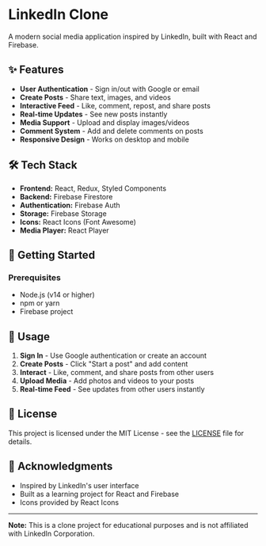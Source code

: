 # LinkedIn Clone

A modern social media application inspired by LinkedIn, built with React and Firebase.

## ✨ Features

- **User Authentication** - Sign in/out with Google or email
- **Create Posts** - Share text, images, and videos
- **Interactive Feed** - Like, comment, repost, and share posts
- **Real-time Updates** - See new posts instantly
- **Media Support** - Upload and display images/videos
- **Comment System** - Add and delete comments on posts
- **Responsive Design** - Works on desktop and mobile

## 🛠️ Tech Stack

- **Frontend:** React, Redux, Styled Components
- **Backend:** Firebase Firestore
- **Authentication:** Firebase Auth
- **Storage:** Firebase Storage
- **Icons:** React Icons (Font Awesome)
- **Media Player:** React Player

## 🚀 Getting Started

### Prerequisites
- Node.js (v14 or higher)
- npm or yarn
- Firebase project


## 📱 Usage

1. **Sign In** - Use Google authentication or create an account
2. **Create Posts** - Click "Start a post" and add content
3. **Interact** - Like, comment, and share posts from other users
4. **Upload Media** - Add photos and videos to your posts
5. **Real-time Feed** - See updates from other users instantly


## 📄 License

This project is licensed under the MIT License - see the [LICENSE](LICENSE) file for details.

## 🙏 Acknowledgments

- Inspired by LinkedIn's user interface
- Built as a learning project for React and Firebase
- Icons provided by React Icons

---

**Note:** This is a clone project for educational purposes and is not affiliated with LinkedIn Corporation.